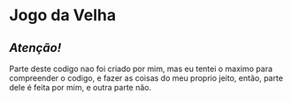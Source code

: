 # Jogo da Velha
## _Atenção!_
Parte deste codigo nao foi criado por mim, mas eu tentei o maximo para compreender o codigo, e fazer as coisas do meu proprio jeito, então, parte dele é feita por mim, e outra parte não.